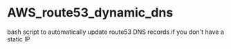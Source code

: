 # AWS_route53_dynamic_dns
bash script to automatically update route53 DNS records if you don't have a static IP
